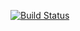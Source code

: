 [![Build Status](https://travis-ci.org/htoo97/CSE110Lab5TravisTest.svg?branch=master)](https://travis-ci.org/htoo97/CSE110Lab5TravisTest)
